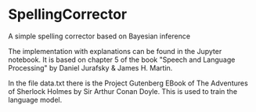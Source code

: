 # SpellingCorrector
 A simple spelling corrector based on Bayesian inference

The implementation with explanations can be found in the Jupyter notebook. It is based on chapter 5 of the book "Speech and Language Processing" by Daniel Jurafsky & James H. Martin.

In the file data.txt there is the Project Gutenberg EBook of The Adventures of Sherlock Holmes by Sir Arthur Conan Doyle. This is used to train the language model.
